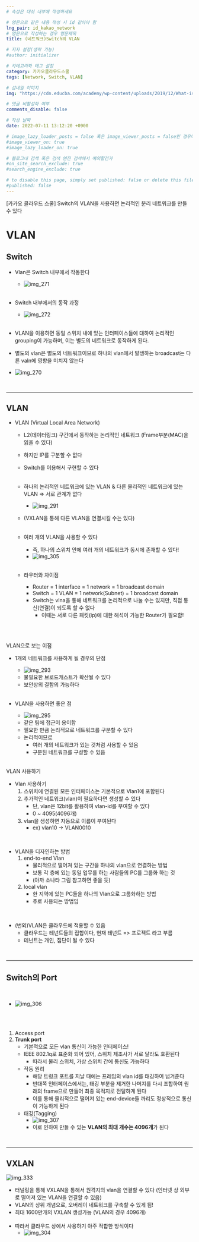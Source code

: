 ```yaml
---
# 속성은 대쉬 내부에 작성하세요

# 영문으로 같은 내용 작성 시 id 같아야 함
lng_pair: id_kakao_network
# 영문으로 작성하는 경우 영문제목
title: (네트워크)Switch의 VLAN

# 저자 설정(생략 가능)
#author: initializer

# 카테고리와 태그 설정
category: 카카오클라우드스쿨
tags: [Network, Switch, VLAN]

# 섬네일 이미지
img: "https://cdn.educba.com/academy/wp-content/uploads/2019/12/What-is-VLAN-main.jpg"

# 댓글 비활성화 여부
comments_disable: false

# 작성 날짜
date: 2022-07-11 13:12:20 +0900

# image_lazy_loader_posts = false 혹은 image_viewer_posts = false인 경우에만 사용하세요
#image_viewer_on: true
#image_lazy_loader_on: true

# 블로그내 검색 혹은 검색 엔진 검색에서 예외할건가
#on_site_search_exclude: true
#search_engine_exclude: true

# to disable this page, simply set published: false or delete this file
#published: false
---
```


<!-- outline-start -->

[카카오 클라우드 스쿨] Switch의 VLAN을 사용하면 논리적인 분리 네트워크를 만들 수 있다

<!-- outline-end -->



# VLAN

## Switch
  * Vlan은 Switch 내부에서 작동한다
    * ![img_271](https://user-images.githubusercontent.com/104918800/178200228-ca175e58-5bc1-4714-ab49-39a8570a4eb6.png) <br><br>
  * Switch 내부에서의 동작 과정
    * ![img_272](https://user-images.githubusercontent.com/104918800/178200230-e5f9aee6-83af-41ae-b4dd-6ec008e2b3db.png) <br><br>


  * VLAN을 이용하면 동일 스위치 내에 있는 인터페이스들에 대하여 논리적인 grouping이 가능하며, 이는 별도의 네트워크로 동작하게 된다.
  * 별도의 vlan은 별도의 네트워크이므로 하나의 vlan에서 발생하는 broadcast는 다른 valn에 영향을 미치지 않는다
  * ![img_270](https://user-images.githubusercontent.com/104918800/178200225-c3a486a6-dc4a-42d2-b244-96b17b3c939f.png)
<br>
<hr>


## VLAN

* VLAN (Virtual Local Area Network)
  * L2(데이터링크) 구간에서 동작하는 논리적인 네트워크 (Frame부분(MAC)을 읽을 수 있다)
  * 하지만 IP를 구분할 수 없다
  * Switch를 이용해서 구현할 수 있다 <br><br>

  * 하나의 논리적인 네트워크에 있는 VLAN & 다른 물리적인 네트워크에 있는 VLAN => 서로 관계가 없다
    * ![img_291](https://user-images.githubusercontent.com/104918800/178200268-6455c823-0bef-4cca-b043-621ee6c09d83.png)
  * (VXLAN을 통해 다른 VLAN을 연결시킬 수는 있다) <br><br>

  * 여러 개의 VLAN을 사용할 수 있다
    * 즉, 하나의 스위치 안에 여러 개의 네트워크가 동시에 존재할 수 있다!
    * ![img_305](https://user-images.githubusercontent.com/104918800/178251042-dc5d9e96-aee4-4707-a205-33af3666b83c.png) <br><br>

  * 라우터와 차이점
    * Router = 1 interface = 1 network = 1 broadcast domain
    * Switch = 1 VLAN = 1 network(Subnet) = 1 broadcast domain
    * Switch는 vlna을 통해 네트워크를 논리적으로 나눌 수는 있지만, 직접 통신(연결)이 되도록 할 수 없다
      * 이때는 서로 다른 패킷(ip)에 대한 해석이 가능한 Router가 필요함! <br><br>

<br>

VLAN으로 보는 이점 <br>
* 1개의 네트워크를 사용하게 될 경우의 단점
  * ![img_293](https://user-images.githubusercontent.com/104918800/178200272-181c665f-d1e4-4131-aa98-ec3df2845696.png)
  * 불필요한 브로드캐스트가 확산될 수 있다
  * 보안상의 결함의 가능하다 <br><br>

* VLAN을 사용하면 좋은 점
  * ![img_295](https://user-images.githubusercontent.com/104918800/178200276-7edbfbb8-4afb-4e29-bc55-61bd8df375fd.png)
  * 같은 팀에 접근이 용이함
  * 필요한 만큼 논리적으로 네트워크를 구분할 수 있다
  * 논리적이므로
    * 여러 개의 네트워크가 있는 것처럼 사용할 수 있음
    * 구분된 네트워크를 구성할 수 있음 <br><br>


VLAN 사용하기 <br>
* Vlan 사용하기
  1. 스위치에 연결된 모든 인터페이스는 기본적으로 Vlan1에 포함된다
  2. 추가적인 네트워크(vlan)이 필요하다면 생성할 수 있다
     * 단, vlan은 12bit를 활용하여 vlan-id를 부여할 수 있다
     * 0 ~ 4095(4096개)
  3. vlan을 생성하면 자동으로 이름이 부여된다
     * ex) vlan10 -> VLAN0010

<br>

* VLAN을 디자인하는 방법
  1. end-to-end Vlan
     * 물리적으로 떨어져 있는 구간을 하나의 vlan으로 연결하는 방법
     * 보통 각 층에 있는 동일 업무를 하는 사람들의 PC를 그룹화 하는 것
     * (아까 소나타 그림 참고하면 좋을 듯)
  2. local vlan
     * 한 지역에 있는 PC들을 하나의 Vlan으로 그룹화하는 방법
     * 주로 사용되는 방법임

<br>

* (번외)VLAN은 클라우드에 적용할 수 있음
  * 클라우드는 테넌트들의 집합이다, 현재 테넌트 => 프로젝트 라고 부름
  * 테넌트는 개인, 집단이 될 수 있다

<br>
<hr>

## Switch의 Port
<br>

* ![img_306](https://user-images.githubusercontent.com/104918800/178251045-89d3e18c-482d-4afb-9966-7837ab22fb72.png)

<br><br>

1. Access port
2. **Trunk port**
   * 기본적으로 모든 vlan 통신이 가능한 인터페이스!
   * IEEE 802.1q로 표준화 되어 있어, 스위치 제조사가 서로 달라도 호환된다
     * 따라서 물리 스위치, 가상 스위치 간에 통신도 가능하다
   * 작동 원리
     * 해당 트렁크 포트를 지날 때에는 프레임의 vlan id를 태깅하여 넘겨준다
     * 반대쪽 인터페이스에서는, 태깅 부분을 제거한 나머지를 다시 조합하여 원래의 frame으로 만들어 최종 목적지로 전달하게 된다
     * 이를 통해 물리적으로 떨어져 있는 end-device들 까리도 정상적으로 통신이 가능하게 된다
   * 태깅(Tagging)
     * ![img_307](https://user-images.githubusercontent.com/104918800/178386032-45235bd8-5ab4-40bc-9cb3-f7ac4fffdcd7.png)
     * 이로 인하여 만들 수 있는 **VLAN의 최대 개수는 4096개**가 된다

<br>
<hr>

## VXLAN

![img_333](https://user-images.githubusercontent.com/104918800/178625052-cf0fbc38-65e2-4278-899e-434ca8f357be.png)
* 터널링을 통해 VXLAN을 통해서 원격지의 vlan을 연결할 수 있다 (인터넷 상 외부로 떨어져 있는 VLAN을 연결할 수 있음)
* VLAN의 상위 개념으로, 오버레이 네트워크를 구축할 수 있게 됨!
* 최대 1600만개의 VXLAN 생성가능 (VLAN의 경우 4096개) <br> <br>
* 따라서 클라우드 상에서 사용하기 아주 적합한 방식이다
  * ![img_304](https://user-images.githubusercontent.com/104918800/178251037-618b1a10-f5db-426f-a8db-e89c469c95da.png)


